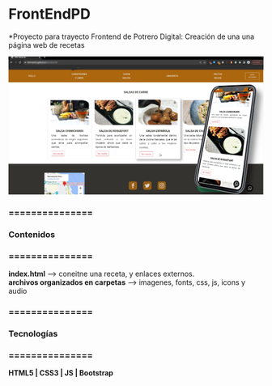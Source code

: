 # FrontEndPD

*Proyecto para trayecto Frontend de Potrero Digital:
Creación de una una página web de recetas

![216 Sabores](web_001.jpg)

### ===============<br />
###   Contenidos 
### ===============<br />

**index.html** --> coneitne una receta, y enlaces externos.  
**archivos organizados en carpetas** --> imagenes, fonts, css, js, icons y audio 

### ===============<br />
###   Tecnologías
### ===============<br />
**HTML5 | CSS3 | JS | Bootstrap**
